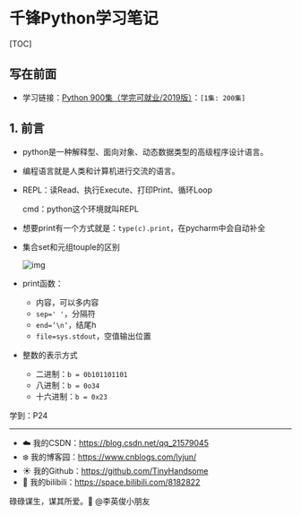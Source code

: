 # 千锋Python学习笔记

[TOC]

## 写在前面

- 学习链接：[Python 900集（学完可就业/2019版）](https://www.bilibili.com/video/BV15J411T7WQ)：`[1集: 200集]`

## 1. 前言

- python是一种解释型、面向对象、动态数据类型的高级程序设计语言。

- 编程语言就是人类和计算机进行交流的语言。

- REPL：读Read、执行Execute、打印Print、循环Loop 

  cmd：python这个环境就叫REPL

- 想要print有一个方式就是：`type(c).print`，在pycharm中会自动补全

- 集合set和元组touple的区别

  ![img](https://img-blog.csdn.net/20180822202401808?watermark/2/text/aHR0cHM6Ly9ibG9nLmNzZG4ubmV0L3FxXzQyNTk4MTMz/font/5a6L5L2T/fontsize/400/fill/I0JBQkFCMA==/dissolve/70)

- print函数：

  - 内容，可以多内容
  - `sep=' '`，分隔符
  - `end=’\n‘`，结尾h
  - `file=sys.stdout`，空值输出位置

- 整数的表示方式

  - 二进制：`b = 0b101101101`
  - 八进制：`b = 0o34`
  - 十六进制：`b = 0x23`

  








学到：P24

------

- :cloud: 我的CSDN：https://blog.csdn.net/qq_21579045
- :snowflake: 我的博客园：https://www.cnblogs.com/lyjun/
- :sunny: 我的Github：https://github.com/TinyHandsome
- :rainbow: 我的bilibili：https://space.bilibili.com/8182822

碌碌谋生，谋其所爱。:ocean:              @李英俊小朋友